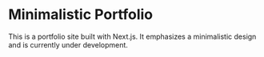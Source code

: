 # Minimalistic Portfolio

This is a portfolio site built with Next.js. It emphasizes a minimalistic design and is currently under development.

